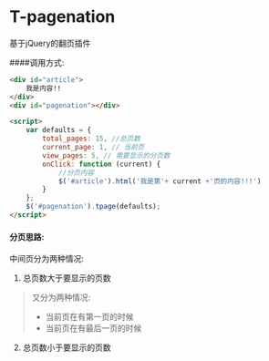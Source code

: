 # T-pagenation
基于jQuery的翻页插件

####调用方式:
```html
<div id="article">
    我是内容!!
</div>
<div id="pagenation"></div>

<script>
    var defaults = {
        total_pages: 15, //总页数
        current_page: 1, // 当前页
        view_pages: 5, // 需要显示的分页数
        onClick: function (current) {
            //分页内容
            $('#article').html('我是第'+ current +'页的内容!!!')
        }
    };
    $('#pagenation').tpage(defaults);
</script>
```

#### 分页思路:

中间页分为两种情况:   

1. 总页数大于要显示的页数  
  
  > 又分为两种情况:  
  > * 当前页在有第一页的时候  
  > * 当前页在有最后一页的时候 
    
2. 总页数小于要显示的页数

